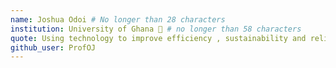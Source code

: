 ```yaml
---
name: Joshua Odoi # No longer than 28 characters
institution: University of Ghana 🚩 # no longer than 58 characters
quote: Using technology to improve efficiency , sustainability and reliability, one business at a time. # no longer than 100 characters, avoid using quotes(") to guarantee the format remains the same.
github_user: ProfOJ
---
```

